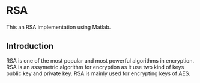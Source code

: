 # RSA
 This an RSA implementation using Matlab.
 
 ## Introduction
 
 RSA is one of the most popular and most powerful algorithms in encryption. RSA is an assymetric algorithm for encryption as it use two kind of keys public key and private key.
 RSA is mainly used for encrypting keys of AES.
